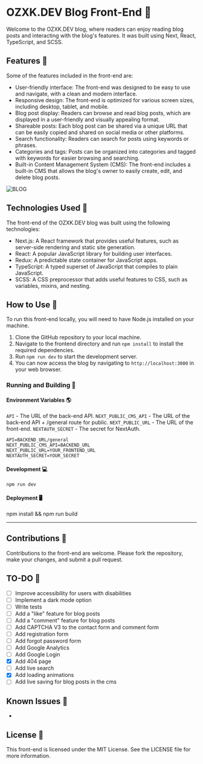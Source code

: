 # OZXK.DEV Blog Front-End 🎨

Welcome to the OZXK.DEV blog, where readers can enjoy reading blog posts and interacting with the blog's features. It was built using Next, React, TypeScript, and SCSS.

## Features 🌟

Some of the features included in the front-end are:

- User-friendly interface: The front-end was designed to be easy to use and navigate, with a clean and modern interface.
- Responsive design: The front-end is optimized for various screen sizes, including desktop, tablet, and mobile.
- Blog post display: Readers can browse and read blog posts, which are displayed in a user-friendly and visually appealing format.
- Shareable posts: Each blog post can be shared via a unique URL that can be easily copied and shared on social media or other platforms.
- Search functionality: Readers can search for posts using keywords or phrases.
- Categories and tags: Posts can be organized into categories and tagged with keywords for easier browsing and searching.
- Built-in Content Management System (CMS): The front-end includes a built-in CMS that allows the blog's owner to easily create, edit, and delete blog posts.

![BLOG](https://user-images.githubusercontent.com/47363718/226212955-d8550d63-a067-4adb-b9af-7607e32453cd.png)

## Technologies Used 💫

The front-end of the OZXK.DEV blog was built using the following technologies:

- Next.js: A React framework that provides useful features, such as server-side rendering and static site generation.
- React: A popular JavaScript library for building user interfaces.
- Redux: A predictable state container for JavaScript apps.
- TypeScript: A typed superset of JavaScript that compiles to plain JavaScript.
- SCSS: A CSS preprocessor that adds useful features to CSS, such as variables, mixins, and nesting.

## How to Use 📝

To run this front-end locally, you will need to have Node.js installed on your machine.

1. Clone the GitHub repository to your local machine.
2. Navigate to the frontend directory and run `npm install` to install the required dependencies.
3. Run `npm run dev` to start the development server.
4. You can now access the blog by navigating to `http://localhost:3000` in your web browser.

### Running and Building 🎁

#### Environment Variables 🌎

`API` - The URL of the back-end API.
`NEXT_PUBLIC_CMS_API` - The URL of the back-end API + /general route for public.
`NEXT_PUBLIC_URL` - The URL of the front-end.
`NEXTAUTH_SECRET` - The secret for NextAuth.

```
API=BACKEND_URL/general
NEXT_PUBLIC_CMS_API=BACKEND_URL
NEXT_PUBLIC_URL=YOUR_FRONTEND_URL
NEXTAUTH_SECRET=YOUR_SECRET
```

#### Development 💻

```
npm run dev
```

#### Deployment 🖥️

npm install && npm run build

<hr>

## Contributions 👐

Contributions to the front-end are welcome. Please fork the repository, make your changes, and submit a pull request.

## TO-DO 📝

- [ ] Improve accessibility for users with disabilities
- [ ] Implement a dark mode option
- [ ] Write tests
- [ ] Add a "like" feature for blog posts
- [ ] Add a "comment" feature for blog posts
- [ ] Add CAPTCHA V3 to the contact form and comment form
- [ ] Add registration form
- [ ] Add forgot password form
- [ ] Add Google Analytics
- [ ] Add Google Login
- [x] Add 404 page
- [ ] Add live search
- [x] Add loading animations
- [ ] Add live saving for blog posts in the cms

## Known Issues 🐛

-

## License 📜

This front-end is licensed under the MIT License. See the LICENSE file for more information.
